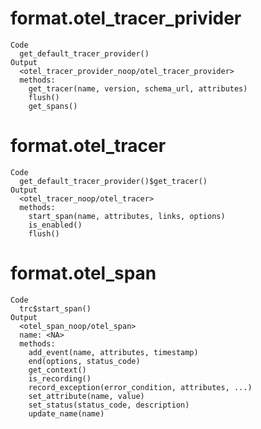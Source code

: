 # format.otel_tracer_privider

    Code
      get_default_tracer_provider()
    Output
      <otel_tracer_provider_noop/otel_tracer_provider>
      methods:
        get_tracer(name, version, schema_url, attributes)
        flush()
        get_spans()

# format.otel_tracer

    Code
      get_default_tracer_provider()$get_tracer()
    Output
      <otel_tracer_noop/otel_tracer>
      methods:
        start_span(name, attributes, links, options)
        is_enabled()
        flush()

# format.otel_span

    Code
      trc$start_span()
    Output
      <otel_span_noop/otel_span>
      name: <NA>
      methods:
        add_event(name, attributes, timestamp)
        end(options, status_code)
        get_context()
        is_recording()
        record_exception(error_condition, attributes, ...)
        set_attribute(name, value)
        set_status(status_code, description)
        update_name(name)

